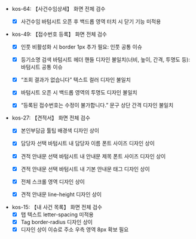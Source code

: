 - kos-64: 【사건수임상세】 화면 전체 검수
	- [x] 사건수임 바텀시트 오픈 후 백드롭 영역 터치 시 닫기 기능 미적용


- kos-49: 【접수번호 등록】 화면 전체 검수
	- [x] 인풋 비활성화 시 border 1px 추가 필요: 인풋 공통 이슈
	- [x] 등기소명 검색 바텀시트 헤더 핸들 디자인 불일치(너비, 높이, 간격, 투명도 등): 바텀시트 공통 이슈
	- [x] “조회 결과가 없습니다” 텍스트 컬러 디자인 불일치
	- [x] 바텀시트 오픈 시 백드롭 영역의 투명도 디자인 불일치
	- [x] “등록된 접수번호는 수정이 불가합니다.” 문구 상단 간격 디자인 불일치



- kos-27: 【견적서】 화면 전체 검수
	- [x] 본인부담금 툴팁 배경색 디자인 상이
	- [x] 담당자 선택 바텀시트 내 담당자 이름 폰트 사이즈 디자인 상이
	- [x] 견적 안내문 선택 바텀시트 내 안내문 제목 폰트 사이즈 디자인 상이
	- [x] 견적 안내문 선택 바텀시트 내 기본 안내문 태그 디자인 상이
	- [x] 전체 스크롤 영역 디자인 상이
	- [x] 견적 안내문 line-height 디자인 상이 


- kos-15: 【내 사건 목록】 화면 전체 검수
	- [x] 탭 텍스트 letter-spacing 미적용
	- [x] Tag border-radius 디자인 상이
	- [x] 디자인 상이 이슈로 주소 우측 영역 8px 확보 필요